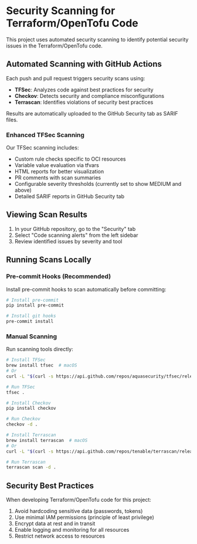 # Security Scanning for Terraform/OpenTofu Code

This project uses automated security scanning to identify potential security issues in the Terraform/OpenTofu code.

## Automated Scanning with GitHub Actions

Each push and pull request triggers security scans using:

- **TFSec**: Analyzes code against best practices for security
- **Checkov**: Detects security and compliance misconfigurations
- **Terrascan**: Identifies violations of security best practices

Results are automatically uploaded to the GitHub Security tab as SARIF files.

### Enhanced TFSec Scanning

Our TFSec scanning includes:

- Custom rule checks specific to OCI resources
- Variable value evaluation via tfvars
- HTML reports for better visualization
- PR comments with scan summaries
- Configurable severity thresholds (currently set to show MEDIUM and above)
- Detailed SARIF reports in GitHub Security tab

## Viewing Scan Results

1. In your GitHub repository, go to the "Security" tab
2. Select "Code scanning alerts" from the left sidebar
3. Review identified issues by severity and tool

## Running Scans Locally

### Pre-commit Hooks (Recommended)

Install pre-commit hooks to scan automatically before committing:

```bash
# Install pre-commit
pip install pre-commit

# Install git hooks
pre-commit install
```

### Manual Scanning

Run scanning tools directly:

```bash
# Install TFSec
brew install tfsec  # macOS
# Or
curl -L "$(curl -s https://api.github.com/repos/aquasecurity/tfsec/releases/latest | grep -o -E "https://.+?_Linux_x86_64.tar.gz")" | tar xz -C /tmp && sudo mv /tmp/tfsec /usr/local/bin/

# Run TFSec
tfsec .

# Install Checkov
pip install checkov

# Run Checkov
checkov -d .

# Install Terrascan
brew install terrascan  # macOS
# Or
curl -L "$(curl -s https://api.github.com/repos/tenable/terrascan/releases/latest | grep -o -E "https://.+?_Linux_x86_64.tar.gz")" > terrascan.tar.gz && tar -xf terrascan.tar.gz terrascan && sudo mv terrascan /usr/local/bin/

# Run Terrascan
terrascan scan -d .
```

## Security Best Practices

When developing Terraform/OpenTofu code for this project:

1. Avoid hardcoding sensitive data (passwords, tokens)
2. Use minimal IAM permissions (principle of least privilege)
3. Encrypt data at rest and in transit
4. Enable logging and monitoring for all resources
5. Restrict network access to resources
